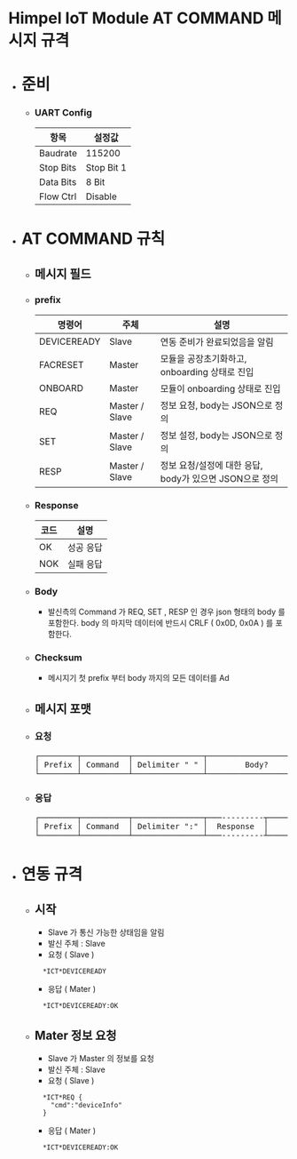 # Himpel IoT Module AT COMMAND 메시지 규격

- # 준비
  - ### UART Config
    | 항목       | 설정값       |
    |------------|--------------|
    | Baudrate   | 115200       |
    | Stop Bits  | Stop Bit 1   |
    | Data Bits  | 8 Bit        |
    | Flow Ctrl  | Disable      |

- # AT COMMAND 규칙
  - ## 메시지 필드
  - ### prefix
    | 명령어       | 주체              | 설명                                              |
    |--------------|-------------------|---------------------------------------------------|
    | DEVICEREADY  | Slave             | 연동 준비가 완료되었음을 알림                    |
    | FACRESET     | Master            | 모듈을 공장초기화하고, onboarding 상태로 진입     |
    | ONBOARD      | Master            | 모듈이 onboarding 상태로 진입                    |
    | REQ          | Master / Slave    | 정보 요청, body는 JSON으로 정의                  |
    | SET          | Master / Slave    | 정보 설정, body는 JSON으로 정의                  |
    | RESP         | Master / Slave    | 정보 요청/설정에 대한 응답, body가 있으면 JSON으로 정의 |
    

  - ### Response
    | 코드 | 설명       |
    |------|------------|
    | OK   | 성공 응답  |
    | NOK  | 실패 응답  |

  - ### Body
    - 발신측의 Command 가 REQ, SET , RESP 인 경우 json 형태의 body 를 포함한다. body 의 마지막 데이터에 반드시 CRLF ( 0x0D, 0x0A ) 를 포함한다.

  - ### Checksum
    - 메시지기 첫 prefix 부터 body 까지의 모든 데이터를 Ad
 
  - ## 메시지 포맷
  - ### 요청
    <pre>
    ┌────────┬──────────┬───────────────┬──────────────────────┬────────────┐
    │ Prefix │ Command  │ Delimiter " " │        Body?         │  Checksum  │
    └────────┴──────────┴───────────────┴──────────────────────┴────────────┘
    </pre>

  - ### 응답
    <pre>
    ┌────────┬──────────┬───────────────┬───---------┬───────────────────┬────────────┐
    │ Prefix │ Command  │ Delimiter ":" │  Response  │     Body?         │  Checksum  │
    └────────┴──────────┴───────────────┴───---------┴───────────────────┴────────────┘
    </pre>

- # 연동 규격
  - ## 시작
    - Slave 가 통신 가능한 상태임을 알림
    - 발신 주체 : Slave
    - 요청 ( Slave )
    ```
      *ICT*DEVICEREADY
    ```
    - 응답 ( Mater )
    ```
      *ICT*DEVICEREADY:OK
    ```
  - ## Mater 정보 요청
    - Slave 가 Master 의 정보를 요청
    - 발신 주체 : Slave
    - 요청 ( Slave )
    ```
      *ICT*REQ {
        "cmd":"deviceInfo"
      }
    ```
    - 응답 ( Mater )
    ```
      *ICT*DEVICEREADY:OK
    ```
      





    



